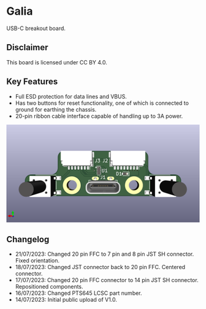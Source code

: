 # Galia
USB-C breakout board.

## Disclaimer
This board is licensed under CC BY 4.0.
## Key Features
* Full ESD protection for data lines and VBUS.
* Has two buttons for reset functionality, one of which is connected to ground for earthing the chassis.
* 20-pin ribbon cable interface capable of handling up to 3A power.

![Render](Showcase/Render.png)

## Changelog
* 21/07/2023: Changed 20 pin FFC to 7 pin and 8 pin JST SH connector. Fixed orientation.
* 18/07/2023: Changed JST connector back to 20 pin FFC. Centered connector.
* 17/07/2023: Changed 20 pin FFC connector to 14 pin JST SH connector. Repositioned components.
* 16/07/2023: Changed PTS645 LCSC part number.
* 14/07/2023: Initial public upload of V1.0.
